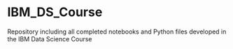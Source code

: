 # IBM_DS_Course
Repository including all completed notebooks and Python files developed in the IBM Data Science Course
